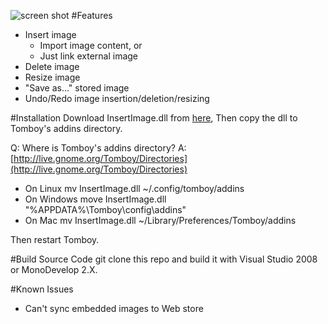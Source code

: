![screen shot](http://mattguo.com/tomboy-image/shot1.png)
#Features
* Insert image
	* Import image content, or
	* Just link external image
* Delete image
* Resize image
* "Save as..." stored image
* Undo/Redo image insertion/deletion/resizing

#Installation
Download InsertImage.dll from [here](http://mattguo.com/tomboy-image/InsertImage.dll),
Then copy the dll to Tomboy's addins directory.

Q: Where is Tomboy's addins directory?
A: [http://live.gnome.org/Tomboy/Directories](http://live.gnome.org/Tomboy/Directories)

* On Linux
	    mv InsertImage.dll ~/.config/tomboy/addins
* On Windows
	    move InsertImage.dll "%APPDATA%\Tomboy\config\addins"
* On Mac
	    mv InsertImage.dll ~/Library/Preferences/Tomboy/addins

Then restart Tomboy.

#Build Source Code
git clone this repo and build it with Visual Studio 2008 or MonoDevelop 2.X.

#Known Issues
* Can't sync embedded images to Web store

